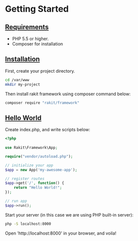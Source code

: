 <a id="getting-started"></a>

# Getting Started

<a id="requirements"></a>

## [Requirements](#requirements)

* PHP 5.5 or higher.
* Composer for installation

<a id="installation"></a>

## [Installation](#installation)

First, create your project directory.

```bash
cd /var/www
mkdir my-project
```

Then install rakit framework using composer command below:      

```bash
composer require "rakit/framework"
```

<a id="hello-world"></a>

## [Hello World](#hello-world)

Create index.php, and write scripts below:

```php
<?php
        
use Rakit\Framework\App;

require("vendor/autoload.php");

// initialize your app
$app = new App('my-awesome-app');

// register routes
$app->get('/', function() {
    return "Hello World!";
});

// run app
$app->run();
```
 
Start your server (in this case we are using PHP built-in server):

```bash
php -S localhost:8000
```

Open 'http://localhost:8000' in your browser, and voila!